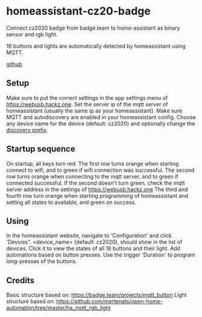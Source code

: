 # homeassistant-cz20-badge
Connect cz2020 badge from badge.team to home-assistant as binary sensor and rgb light.

16 buttons and lights are automatically detected by homeassistant using MQTT.

[github](https://github.com/JeroenvO/homeassistant-cz20-badge)

## Setup
Make sure to put the correct settings in the app settings menu of https://webusb.hackz.one. 
Set the server ip of the mqtt server of homeassistant (usually the same ip as your homeassistant).
Make sure MQTT and autodiscovery are enabled in your homeassistant config.
Choose any device name for the device (default: cz2020) and optionally change the [discovery prefix](https://www.home-assistant.io/docs/mqtt/discovery/#discovery_prefix).

## Startup sequence
On startup, all keys turn red. The first row turns orange when starting connect to wifi, and to green if wifi connection was successful.
The second row turns orange when connecting to the mqtt server, and to green if connected successful.
If the second doesn't turn green, check the mqtt server address in the settings of https://webusb.hackz.one
The third and fourth row turn orange when starting programming of homeassistant and setting all states to available, and green on success.

## Using
In the homeassistant website, navigate to 'Configuration' and click 'Devices". <device_name> (default: cz2020), should show in the list of devices. 
Click it to view the states of all 16 buttons and their light. Add automations based on button presses. Use the trigger 'Duration' to program long-presses of the buttons.

## Credits

Basic structure based on: https://badge.team/projects/mqtt_button
Light structure based on: https://github.com/mertenats/open-home-automation/tree/master/ha_mqtt_rgb_light